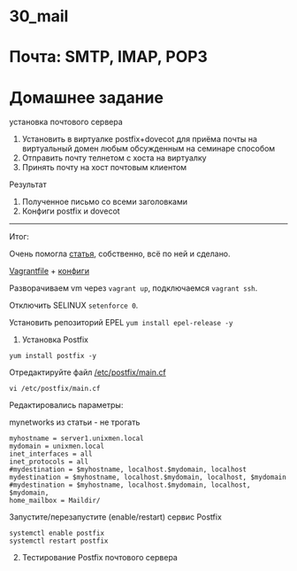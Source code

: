 # 30_mail
# Почта: SMTP, IMAP, POP3 

# Домашнее задание
установка почтового сервера
1. Установить в виртуалке postfix+dovecot для приёма почты на виртуальный домен любым обсужденным на семинаре способом
2. Отправить почту телнетом с хоста на виртуалку
3. Принять почту на хост почтовым клиентом

Результат
1. Полученное письмо со всеми заголовками
2. Конфиги postfix и dovecot

__________________________________________________________________________________________________________________________

Итог:

Очень помогла [статья](https://itdoxy.com/%D1%83%D1%81%D1%82%D0%B0%D0%BD%D0%BE%D0%B2%D0%BA%D0%B0-%D0%BB%D0%BE%D0%BA%D0%B0%D0%BB%D1%8C%D0%BD%D0%BE%D0%B3%D0%BE-%D0%BF%D0%BE%D1%87%D1%82%D0%BE%D0%B2%D0%BE%D0%B3%D0%BE-%D1%81%D0%B5%D1%80%D0%B2/), собственно, всё по ней и сделано.

[Vagrantfile](https://github.com/Edo1993/mail/blob/master/Vagrantfile) + [конфиги](https://github.com/Edo1993/mail/tree/master/configs) 

Разворачиваем vm через ```vagrant up```, подключаемся ```vagrant ssh```.

Отключить SELINUX ```setenforce 0```.

Установить репозиторий EPEL ```yum install epel-release -y```

1) Установка Postfix

```
yum install postfix -y
```
Отредактируйте файл [/etc/postfix/main.cf](https://github.com/Edo1993/mail/blob/master/configs/etc/postfix/main.cf)

```
vi /etc/postfix/main.cf
```
Редактировались параметры:

mynetworks из статьи - не трогать
```
myhostname = server1.unixmen.local
mydomain = unixmen.local
inet_interfaces = all
inet_protocols = all
#mydestination = $myhostname, localhost.$mydomain, localhost
mydestination = $myhostname, localhost.$mydomain, localhost, $mydomain
#mydestination = $myhostname, localhost.$mydomain, localhost, $mydomain,
home_mailbox = Maildir/
```

Запустите/перезапустите (enable/restart) сервис Postfix

```
systemctl enable postfix
systemctl restart postfix
```

2) Тестирование Postfix почтового сервера
